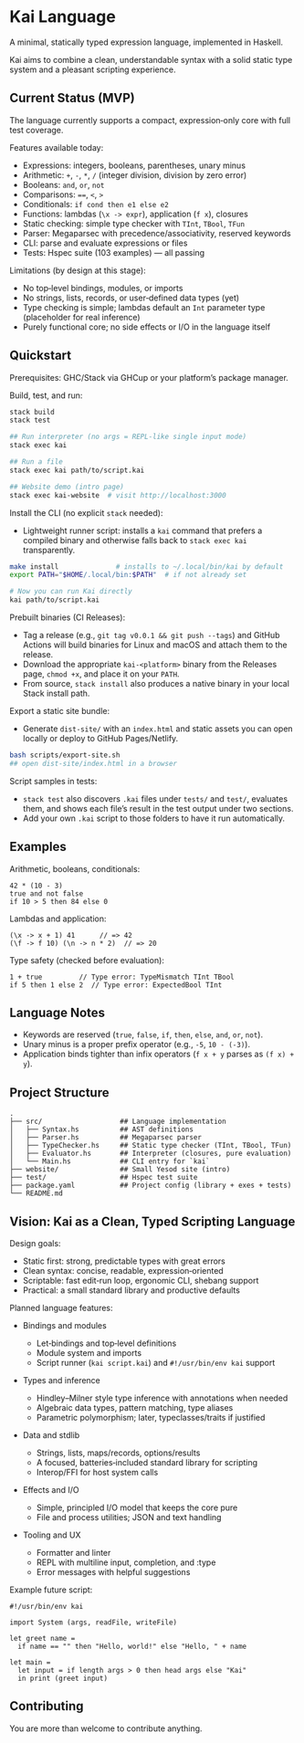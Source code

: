 # Kai Language

A minimal, statically typed expression language, implemented in Haskell.

Kai aims to combine a clean, understandable syntax with a solid static type system and a pleasant scripting experience.

## Current Status (MVP)

The language currently supports a compact, expression‑only core with full test coverage.

Features available today:

- Expressions: integers, booleans, parentheses, unary minus
- Arithmetic: `+`, `-`, `*`, `/` (integer division, division by zero error)
- Booleans: `and`, `or`, `not`
- Comparisons: `==`, `<`, `>`
- Conditionals: `if cond then e1 else e2`
- Functions: lambdas (`\x -> expr`), application (`f x`), closures
- Static checking: simple type checker with `TInt`, `TBool`, `TFun`
- Parser: Megaparsec with precedence/associativity, reserved keywords
- CLI: parse and evaluate expressions or files
- Tests: Hspec suite (103 examples) — all passing

Limitations (by design at this stage):

- No top‑level bindings, modules, or imports
- No strings, lists, records, or user‑defined data types (yet)
- Type checking is simple; lambdas default an `Int` parameter type (placeholder for real inference)
- Purely functional core; no side effects or I/O in the language itself

## Quickstart

Prerequisites: GHC/Stack via GHCup or your platform’s package manager.

Build, test, and run:

```bash
stack build
stack test

## Run interpreter (no args = REPL-like single input mode)
stack exec kai

## Run a file
stack exec kai path/to/script.kai

## Website demo (intro page)
stack exec kai-website  # visit http://localhost:3000
```

Install the CLI (no explicit `stack` needed):

- Lightweight runner script: installs a `kai` command that prefers a compiled binary and otherwise falls back to `stack exec kai` transparently.

```bash
make install              # installs to ~/.local/bin/kai by default
export PATH="$HOME/.local/bin:$PATH"  # if not already set

# Now you can run Kai directly
kai path/to/script.kai
```

Prebuilt binaries (CI Releases):

- Tag a release (e.g., `git tag v0.0.1 && git push --tags`) and GitHub Actions will build binaries for Linux and macOS and attach them to the release.
- Download the appropriate `kai-<platform>` binary from the Releases page, `chmod +x`, and place it on your `PATH`.
- From source, `stack install` also produces a native binary in your local Stack install path.

Export a static site bundle:

- Generate `dist-site/` with an `index.html` and static assets you can open locally or deploy to GitHub Pages/Netlify.

```bash
bash scripts/export-site.sh
## open dist-site/index.html in a browser
```

Script samples in tests:

- `stack test` also discovers `.kai` files under `tests/` and `test/`, evaluates them, and shows each file’s result in the test output under two sections.
- Add your own `.kai` script to those folders to have it run automatically.

## Examples

Arithmetic, booleans, conditionals:

```kai
42 * (10 - 3)
true and not false
if 10 > 5 then 84 else 0
```

Lambdas and application:

```kai
(\x -> x + 1) 41      // => 42
(\f -> f 10) (\n -> n * 2)  // => 20
```

Type safety (checked before evaluation):

```kai
1 + true         // Type error: TypeMismatch TInt TBool
if 5 then 1 else 2  // Type error: ExpectedBool TInt
```

## Language Notes

- Keywords are reserved (`true`, `false`, `if`, `then`, `else`, `and`, `or`, `not`).
- Unary minus is a proper prefix operator (e.g., `-5`, `10 - (-3)`).
- Application binds tighter than infix operators (`f x + y` parses as `(f x) + y`).

## Project Structure

```
.
├── src/                   ## Language implementation
│   ├── Syntax.hs          ## AST definitions
│   ├── Parser.hs          ## Megaparsec parser
│   ├── TypeChecker.hs     ## Static type checker (TInt, TBool, TFun)
│   ├── Evaluator.hs       ## Interpreter (closures, pure evaluation)
│   └── Main.hs            ## CLI entry for `kai`
├── website/               ## Small Yesod site (intro)
├── test/                  ## Hspec test suite
├── package.yaml           ## Project config (library + exes + tests)
└── README.md
```

## Vision: Kai as a Clean, Typed Scripting Language

Design goals:

- Static first: strong, predictable types with great errors
- Clean syntax: concise, readable, expression‑oriented
- Scriptable: fast edit‑run loop, ergonomic CLI, shebang support
- Practical: a small standard library and productive defaults

Planned language features:

- Bindings and modules
  - Let‑bindings and top‑level definitions
  - Module system and imports
  - Script runner (`kai script.kai`) and `#!/usr/bin/env kai` support

- Types and inference
  - Hindley–Milner style type inference with annotations when needed
  - Algebraic data types, pattern matching, type aliases
  - Parametric polymorphism; later, typeclasses/traits if justified

- Data and stdlib
  - Strings, lists, maps/records, options/results
  - A focused, batteries‑included standard library for scripting
  - Interop/FFI for host system calls

- Effects and I/O
  - Simple, principled I/O model that keeps the core pure
  - File and process utilities; JSON and text handling

- Tooling and UX
  - Formatter and linter
  - REPL with multiline input, completion, and :type
  - Error messages with helpful suggestions

Example future script:

```kai
#!/usr/bin/env kai

import System (args, readFile, writeFile)

let greet name =
  if name == "" then "Hello, world!" else "Hello, " + name

let main =
  let input = if length args > 0 then head args else "Kai"
  in print (greet input)
```

## Contributing

You are more than welcome to contribute anything.
